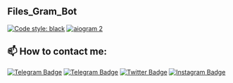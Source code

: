 ## Files_Gram_Bot
[![Code style: black](https://img.shields.io/badge/code%20style-black-000000.svg)](https://t.me/OFFpolice2069) [![aiogram 2](https://img.shields.io/badge/aiogram-2-%234FC3F7)](https://docs.aiogram.dev/en/v2.25.1/)

## 📫 How to contact me:
[![Telegram Badge](https://img.shields.io/badge/Contact-blue?style=flat&logo=telegram&logoColor=white)](https://t.me/OFFpolice) [![Telegram Badge](https://img.shields.io/badge/Channel-blue?style=flat&logo=telegram&logoColor=white)](https://t.me/OFFpolice2069) [![Twitter Badge](https://img.shields.io/twitter/follow/:OFFpolice2077)](https://x.com/OFFpolice2077) [![Instagram Badge](https://img.shields.io/badge/-Instagram-E4405F?style=flat&logo=instagram&logoColor=white)](https://www.instagram.com/offpolice2077)
